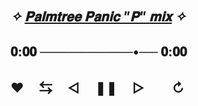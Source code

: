 ## *✧ [𝐏𝐚𝐥𝐦𝐭𝐫𝐞𝐞 𝐏𝐚𝐧𝐢𝐜 "𝐏" 𝐦𝐢𝐱](https://youtu.be/b0L79dHcdH0?si=6HS3aE7CudQ-Pmxk) ✧* ㅤㅤ ㅤㅤ 
  ## 𝟎:𝟎𝟎 ──────────•── 𝟎:𝟎𝟎
  ##  ♥︎ㅤ ⇆ㅤ ◁ㅤ ❚❚ ㅤ▷ ㅤㅤ↻﻿

 
